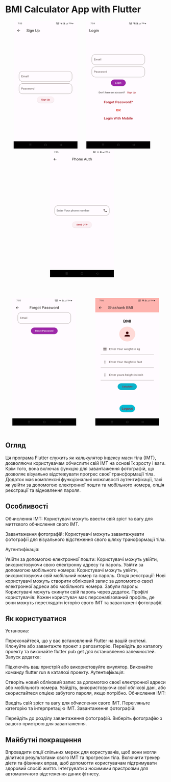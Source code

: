 # BMI Calculator App with Flutter

<p align="center">
  <img src="https://github.com/Shashank-grd/First_App/blob/main/Screenshot1.jpg" alt="example1" width="200" height="400">&nbsp;&nbsp;&nbsp;&nbsp;&nbsp;&nbsp;
  <img src="https://github.com/Shashank-grd/First_App/blob/main/Screenshot2.jpg" alt="example2" width="200" height="400">&nbsp;&nbsp;&nbsp;&nbsp;&nbsp;&nbsp;
  <img src="https://github.com/Shashank-grd/First_App/blob/main/Screenshot3.jpg" alt="example3" width="200" height="400">&nbsp;&nbsp;&nbsp;&nbsp;&nbsp;&nbsp;
</p>

  <!-- Add space between rows -->
<br><br>

<p align="center">
  <img src="https://github.com/Shashank-grd/First_App/blob/main/Screenshot4.jpg" alt="example4" width="200" height="400">&nbsp;&nbsp;&nbsp;&nbsp;&nbsp;&nbsp;&nbsp;&nbsp;&nbsp;&nbsp;&nbsp;&nbsp;&nbsp;&nbsp;
  <img src="https://github.com/Shashank-grd/First_App/blob/main/Screenshot5.jpg" alt="example5" width="200" height="400">&nbsp;&nbsp;&nbsp;&nbsp;&nbsp;&nbsp;&nbsp;&nbsp;&nbsp;&nbsp;&nbsp;&nbsp;&nbsp;&nbsp;
</p>


## Огляд

Ця програма Flutter служить як калькулятор індексу маси тіла (ІМТ), дозволяючи користувачам обчислити свій ІМТ на основі їх зросту і ваги. Крім того, вона включає функцію для завантаження фотографій, що дозволяє візуально відстежувати прогрес своєї трансформації тіла. Додаток має комплексні функціональні можливості аутентифікації, такі як увійти за допомогою електронної пошти та мобільного номера, опція реєстрації та відновлення пароля.

## Особливості

Обчислення ІМТ: Користувачі можуть ввести свій зріст та вагу для миттєвого обчислення свого ІМТ.

Завантаження фотографій: Користувачі можуть завантажувати фотографії для візуального відстеження свого шляху трансформації тіла.

Аутентифікація:

Увійти за допомогою електронної пошти: Користувачі можуть увійти, використовуючи свою електронну адресу та пароль.
Увійти за допомогою мобільного номера: Користувачі можуть увійти, використовуючи свій мобільний номер та пароль.
Опція реєстрації: Нові користувачі можуть створити обліковий запис за допомогою своєї електронної адреси або мобільного номера.
Забули пароль: Користувачі можуть скинути свій пароль через додаток.
Профілі користувачів: Кожен користувач має персоналізований профіль, де вони можуть переглядати історію свого ІМТ та завантажені фотографії.


## Як користуватися

Установка:

Переконайтеся, що у вас встановлений Flutter на вашій системі.
Клонуйте або завантажте проект з репозиторію.
Перейдіть до каталогу проекту та виконайте flutter pub get для встановлення залежностей.
Запуск додатка:

Підключіть ваш пристрій або використовуйте емулятор.
Виконайте команду flutter run в каталозі проекту.
Аутентифікація:

Створіть новий обліковий запис за допомогою своєї електронної адреси або мобільного номера.
Увійдіть, використовуючи свої облікові дані, або скористайтеся опцією забутого пароля, якщо потрібно.
Обчислення ІМТ:

Введіть свій зріст та вагу для обчислення свого ІМТ.
Перегляньте категорію та інтерпретацію ІМТ.
Завантаження фотографій:

Перейдіть до розділу завантаження фотографій.
Виберіть фотографію з вашого пристрою для завантаження.

## Майбутні покращення
Впровадити опції спільних мереж для користувачів, щоб вони могли ділитися результатами свого ІМТ та прогресом тіла.
Включити трекер дієти та фізичних вправ, щоб допомогти користувачам підтримувати здоровий спосіб життя.
Інтегрувати з носимими пристроями для автоматичного відстеження даних фітнесу.
